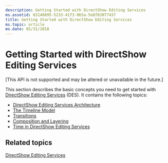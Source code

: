 ```yaml
---
description: Getting Started with DirectShow Editing Services
ms.assetid: 63148895-5233-41f3-865a-5e8f83077437
title: Getting Started with DirectShow Editing Services
ms.topic: article
ms.date: 05/31/2018
---
```


# Getting Started with DirectShow Editing Services

\[This API is not supported and may be altered or unavailable in the future.\]

This section describes the basic concepts you need to get started with [DirectShow Editing Services](directshow-editing-services.md) (DES). It contains the following topics:

-   [DirectShow Editing Services Architecture](directshow-editing-services-architecture.md)
-   [The Timeline Model](the-timeline-model.md)
-   [Transitions](transitions.md)
-   [Composition and Layering](composition-and-layering.md)
-   [Time in DirectShow Editing Services](time-in-directshow-editing-services.md)

## Related topics

<dl> <dt>

[DirectShow Editing Services](directshow-editing-services.md)
</dt> </dl>

 

 



